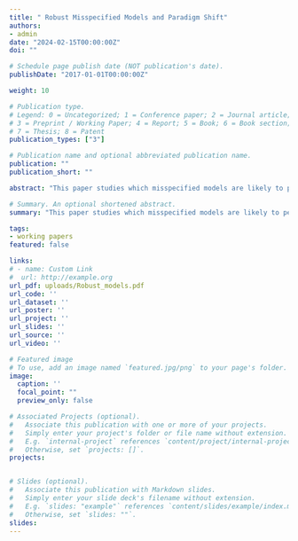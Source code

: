 ```yaml
---
title: " Robust Misspecified Models and Paradigm Shift"
authors:
- admin
date: "2024-02-15T00:00:00Z"
doi: ""

# Schedule page publish date (NOT publication's date).
publishDate: "2017-01-01T00:00:00Z"

weight: 10 

# Publication type.
# Legend: 0 = Uncategorized; 1 = Conference paper; 2 = Journal article;
# 3 = Preprint / Working Paper; 4 = Report; 5 = Book; 6 = Book section;
# 7 = Thesis; 8 = Patent
publication_types: ["3"]

# Publication name and optional abbreviated publication name.
publication: ""
publication_short: ""

abstract: "This paper studies which misspecified models are likely to persist when decision-makers compare them with competing models. The main result provides a characterization of such models based on two features that are straightforward to derive from the primitives: the model's asymptotic accuracy in predicting the equilibrium pattern of observed outcomes and the tightness of the prior around such equilibria. Misspecified models can be robust, persisting against a wide range of competing models---including the correct model---despite individuals observing an infinite amount of data. Moreover, simple misspecified models equipped with entrenched priors can be more robust than complex correctly specified models."

# Summary. An optional shortened abstract.
summary: "This paper studies which misspecified models are likely to persist when decision-makers compare them with competing models. The main result provides a characterization of such models based on two features that are straightforward to derive from the primitives: the model's asymptotic accuracy in predicting the equilibrium pattern of observed outcomes and the tightness of the prior around such equilibria. Misspecified models can be robust, persisting against a wide range of competing models---including the correct model---despite individuals observing an infinite amount of data. Moreover, simple misspecified models equipped with entrenched priors can be more robust than complex correctly specified models."

tags:
- working papers
featured: false

links:
# - name: Custom Link
#  url: http://example.org
url_pdf: uploads/Robust_models.pdf
url_code: ''
url_dataset: ''
url_poster: ''
url_project: ''
url_slides: ''
url_source: ''
url_video: ''

# Featured image
# To use, add an image named `featured.jpg/png` to your page's folder. 
image:
  caption: ''
  focal_point: ""
  preview_only: false

# Associated Projects (optional).
#   Associate this publication with one or more of your projects.
#   Simply enter your project's folder or file name without extension.
#   E.g. `internal-project` references `content/project/internal-project/index.md`.
#   Otherwise, set `projects: []`.
projects:


# Slides (optional).
#   Associate this publication with Markdown slides.
#   Simply enter your slide deck's filename without extension.
#   E.g. `slides: "example"` references `content/slides/example/index.md`.
#   Otherwise, set `slides: ""`.
slides: 
---
```

